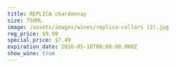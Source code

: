```yaml
---
title: REPLICA chardonnay
size: 750ML
image: /assets/images/wines/replica-cellars (2).jpg
reg_price: $9.99
special_price: $7.49
expiration_date: 2016-05-18T00:00:00.000Z
show_wine: true
---
```



